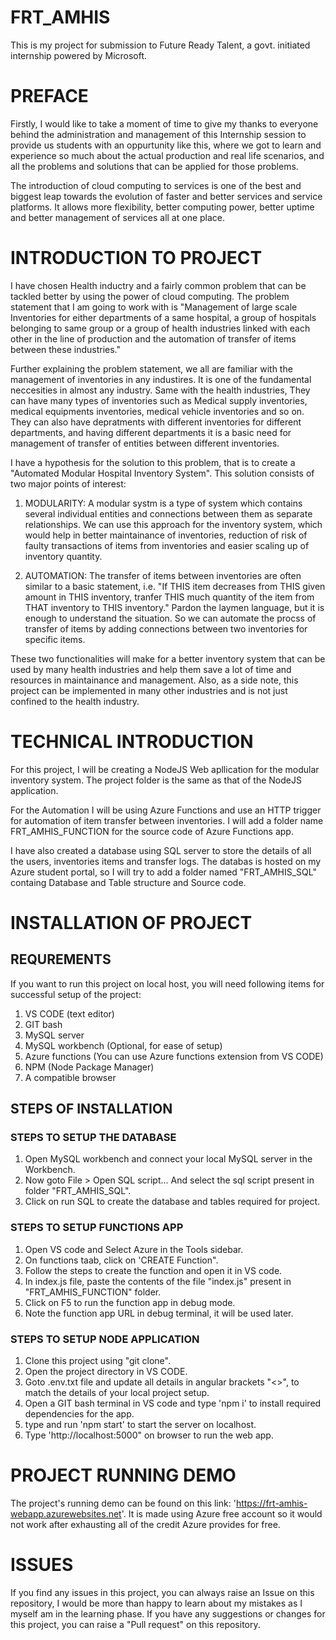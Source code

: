 # FRT_AMHIS

This is my project for submission to Future Ready Talent, a govt. initiated internship powered by Microsoft.

# PREFACE

Firstly, I would like to take a moment of time to give my thanks to everyone behind the administration and management of this Internship session to provide us students with an oppurtunity like this, where we got to learn and experience so much about the actual production and real life scenarios, and all the problems and solutions that can be applied for those problems. 

The introduction of cloud computing to services is one of the best and biggest leap towards the evolution of faster and better services and service platforms. It allows more flexibility, better computing power, better uptime and better management of services all at one place.

# INTRODUCTION TO PROJECT

I have chosen Health inductry and a fairly common problem that can be tackled better by using the power of cloud computing. The problem statement that I am going to work with is "Management of large scale Inventories for either departments of a same hospital, a group of hospitals belonging to same group or a group of health industries linked with each other in the line of production and the automation of transfer of items between these industries."

Further explaining the problem statement, we all are familiar with the management of inventories in any industires. It is one of the fundamental neccesities in almost any industry. Same with the health industries, They can have many types of inventories such as Medical supply inventories, medical equipments inventories, medical vehicle inventories and so on. They can also have depratments with different inventories for different departments, and having different departments it is a basic need for management of transfer of entities between different inventories. 

I have a hypothesis for the solution to this problem, that is to create a "Automated Modular Hospital Inventory System". This solution consists of two major points of interest:

1. MODULARITY: 
    A modular systm is a type of system which contains several individual entities and connections between them as separate relationships. We can use this approach for the inventory system, which would help in better maintainance of inventories, reduction of risk of faulty transactions of items from inventories and easier scaling up of inventory quantity.

2. AUTOMATION:
    The transfer of items between inventories are often similar to a basic statement, i.e. "If THIS item decreases from THIS given amount in THIS inventory, tranfer THIS much quantity of the item from THAT inventory to THIS inventory." Pardon the laymen language, but it is enough to understand the situation. So we can automate the procss of transfer of items by adding connections between two inventories for specific items.

These two functionalities will make for a better inventory system that can be used by many health industries and help them save a lot of time and resources in maintainance and management. Also, as a side note, this project can be implemented in many other industries and is not just confined to the health industry.

# TECHNICAL INTRODUCTION
    
For this project, I will be creating a NodeJS Web apllication for the modular inventory system. The project folder is the same as that of the NodeJS application.

For the Automation I will be using Azure Functions and use an HTTP trigger for automation of item transfer between inventories. I will add a folder name FRT_AMHIS_FUNCTION for the source code of Azure Functions app.

I have also created a database using SQL server to store the details of all the users, inventories items and transfer logs. The databas is hosted on my Azure student portal, so I will try to add a folder named "FRT_AMHIS_SQL" containg Database and Table structure and Source code.

# INSTALLATION OF PROJECT

## REQUREMENTS

If you want to run this project on local host, you will need following items for successful setup of the project:

1. VS CODE (text editor)
2. GIT bash
3. MySQL server 
4. MySQL workbench (Optional, for ease of setup)
5. Azure functions (You can use Azure functions extension from VS CODE)
6. NPM (Node Package Manager)
7. A compatible browser

## STEPS OF INSTALLATION


### STEPS TO SETUP THE DATABASE
1. Open MySQL workbench and connect your local MySQL server in the Workbench.
2. Now goto File > Open SQL script... And select the sql script present in folder "FRT_AMHIS_SQL".
3. Click on run SQL to create the database and tables required for project.

### STEPS TO SETUP FUNCTIONS APP
1. Open VS code and Select Azure in the Tools sidebar. 
2. On functions taab, click on 'CREATE Function".
3. Follow the steps to create the function and open it in VS code.
4. In index.js file, paste the contents of the file "index.js" present in "FRT_AMHIS_FUNCTION" folder.
5. Click on F5 to run the function app in debug mode.
6. Note the function app URL in debug terminal, it will be used later.

### STEPS TO SETUP NODE APPLICATION

1. Clone this project using "git clone".
2. Open the project directory in VS CODE.
3. Goto .env.txt file and update all details in angular brackets "<>", to match the details of your local project setup.
4. Open a GIT bash terminal in VS code and type 'npm i' to install required dependencies for the app.
5. type and run 'npm start' to start the server on localhost. 
6. Type 'http://localhost:5000" on browser to run the web app.

# PROJECT RUNNING DEMO

The project's running demo can be found on this link: 'https://frt-amhis-webapp.azurewebsites.net'. It is made using Azure free account so it would not work after exhausting all of the credit Azure provides for free.

# ISSUES

If you find any issues in this project, you can always raise an Issue on this repository, I would be more than happy to learn about my mistakes as I myself am in the learning phase. If you have any suggestions or changes for this project, you can raise a "Pull request" on this repository.
